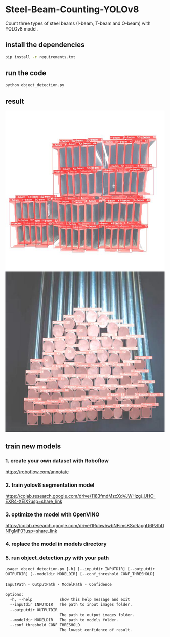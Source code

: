 # Steel-Beam-Counting-YOLOv8
Count three types of steel beams (I-beam, T-beam and O-beam) with YOLOv8 model.

## install the dependencies
```bash
pip install -r requirements.txt
```
## run the code
```bash
python object_detection.py
```
## result
![result](output/T0_O0_I60.jpg "result")
![result](output/T0_O76_I0.jpg "result")




## train new models
### 1. create your own dataset with Roboflow
https://roboflow.com/annotate

### 2. train yolov8 segmentation model
https://colab.research.google.com/drive/1183fmdMzcXdVJWHzgj_UHO-EXR4-XElX?usp=share_link

### 3. optimize the model with OpenVINO
https://colab.research.google.com/drive/1RubwhwbNFimsKSoRapgU6PzlbDNFgMF0?usp=share_link

### 4. replace the model in models directory

### 5. run object_detection.py with your path
```
usage: object_detection.py [-h] [--inputdir INPUTDIR] [--outputdir OUTPUTDIR] [--modeldir MODELDIR] [--conf_threshold CONF_THRESHOLD]

InputPath - OutputPath - ModelPath - Confidence

options:
  -h, --help            show this help message and exit
  --inputdir INPUTDIR   The path to input images folder.
  --outputdir OUTPUTDIR
                        The path to output images folder.
  --modeldir MODELDIR   The path to models folder.
  --conf_threshold CONF_THRESHOLD
                        The lowest confidence of result.
```
